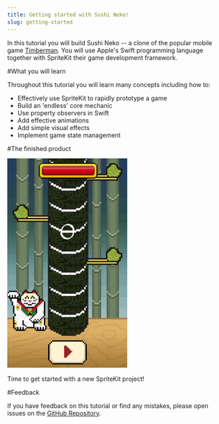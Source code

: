 ```yaml
---
title: Getting started with Sushi Neko!
slug: getting-started
---
```


In this tutorial you will build Sushi Neko -- a clone of the popular mobile game [Timberman](https://itunes.apple.com/us/app/timberman/id871809581?mt=8). You will use Apple's Swift programming language together with SpriteKit their game development framework.

#What you will learn

Throughout this tutorial you will learn many concepts including how to:

- Effectively use SpriteKit to rapidly prototype a game
- Build an 'endless' core mechanic
- Use property observers in Swift
- Add effective animations
- Add simple visual effects
- Implement game state management

#The finished product

![Sushi Neko gameplay](../Tutorial-Images/animated_gameplay.gif)

Time to get started with a new SpriteKit project!

#Feedback

If you have feedback on this tutorial or find any mistakes, please open issues on the [GitHub Repository](https://github.com/MakeSchool-Tutorials/Sushi-Neko-SpriteKit-Swift).
